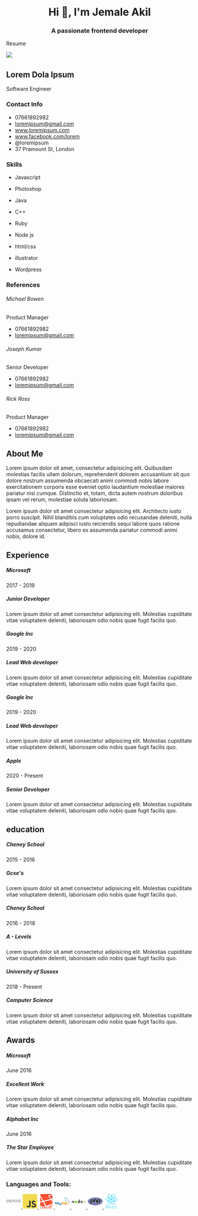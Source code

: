 <h1 align="center">Hi 👋, I'm Jemale Akil</h1>
<h3 align="center">A passionate frontend developer</h3>

   Resume    

![](/me.jpg)

Lorem Dola Ipsum
----------------

Software Engineer

### Contact Info

*   07661892982
*   loremipsum@gmail.com
*   www.loremipsum.com
*   www.facebook.com/lorem
*   @loremipsum
*   37 Pramount St, London

### Skills

*   Javascript
    
*   Photoshop
    
*   Java
    
*   C++
    
*   Ruby
    
*   Node js
    
*   html/css
    
*   illustrator
    
*   Wordpress
    

### References

###### Michael Bowen

Product Manager

*   07661892982
*   loremipsum@gmail.com

###### Joseph Kumar

Senior Developer

*   07661892982
*   loremipsum@gmail.com

###### Rick Ross

Product Manager

*   07661892982
*   loremipsum@gmail.com

About Me
--------

Lorem ipsum dolor sit amet, consectetur adipisicing elit. Quibusdam molestias facilis ullam dolorum, reprehenderit dolorem accusantium sit quo dolore nostrum assumenda obcaecati animi commodi nobis labore exercitationem corporis esse eveniet optio laudantium molestiae maiores pariatur nisi cumque. Distinctio et, totam, dicta autem nostrum doloribus ipsam vel rerum, molestiae soluta laboriosam.  
  
Lorem ipsum dolor sit amet consectetur adipisicing elit. Architecto iusto porro suscipit. Nihil blanditiis cum voluptates odio recusandae deleniti, nulla repudiandae aliquam adipisci iusto reiciendis sequi labore quos ratione accusamus consectetur, libero ex assumenda pariatur commodi animi nobis, dolore id.

Experience
----------

##### Microsoft

2017 - 2019

##### Junior Developer

Lorem ipsum dolor sit amet consectetur adipisicing elit. Molestias cupiditate vitae voluptatem deleniti, laboriosam odio nobis quae fugit facilis quo.

##### Google Inc

2019 - 2020

##### Lead Web developer

Lorem ipsum dolor sit amet consectetur adipisicing elit. Molestias cupiditate vitae voluptatem deleniti, laboriosam odio nobis quae fugit facilis quo.

##### Google Inc

2019 - 2020

##### Lead Web developer

Lorem ipsum dolor sit amet consectetur adipisicing elit. Molestias cupiditate vitae voluptatem deleniti, laboriosam odio nobis quae fugit facilis quo.

##### Apple

2020 - Present

##### Senior Developer

Lorem ipsum dolor sit amet consectetur adipisicing elit. Molestias cupiditate vitae voluptatem deleniti, laboriosam odio nobis quae fugit facilis quo.

education
---------

##### Cheney School

2015 - 2016

##### Gcse's

Lorem ipsum dolor sit amet consectetur adipisicing elit. Molestias cupiditate vitae voluptatem deleniti, laboriosam odio nobis quae fugit facilis quo.

##### Cheney School

2016 - 2018

##### A - Levels

Lorem ipsum dolor sit amet consectetur adipisicing elit. Molestias cupiditate vitae voluptatem deleniti, laboriosam odio nobis quae fugit facilis quo.

##### University of Sussex

2018 - Present

##### Computer Science

Lorem ipsum dolor sit amet consectetur adipisicing elit. Molestias cupiditate vitae voluptatem deleniti, laboriosam odio nobis quae fugit facilis quo.

Awards
------

##### Microsoft

June 2016

##### Excellent Work

Lorem ipsum dolor sit amet consectetur adipisicing elit. Molestias cupiditate vitae voluptatem deleniti, laboriosam odio nobis quae fugit facilis quo.

##### Alphabet Inc

June 2016

##### The Star Employee

Lorem ipsum dolor sit amet consectetur adipisicing elit. Molestias cupiditate vitae voluptatem deleniti, laboriosam odio nobis quae fugit facilis quo.

<h3 align="left">Languages and Tools:</h3>
<p align="left"> <a href="https://expressjs.com" target="_blank" rel="noreferrer"> <img src="https://raw.githubusercontent.com/devicons/devicon/master/icons/express/express-original-wordmark.svg" alt="express" width="40" height="40"/> </a> <a href="https://developer.mozilla.org/en-US/docs/Web/JavaScript" target="_blank" rel="noreferrer"> <img src="https://raw.githubusercontent.com/devicons/devicon/master/icons/javascript/javascript-original.svg" alt="javascript" width="40" height="40"/> </a> <a href="https://laravel.com/" target="_blank" rel="noreferrer"> <img src="https://raw.githubusercontent.com/devicons/devicon/master/icons/laravel/laravel-plain-wordmark.svg" alt="laravel" width="40" height="40"/> </a> <a href="https://www.mysql.com/" target="_blank" rel="noreferrer"> <img src="https://raw.githubusercontent.com/devicons/devicon/master/icons/mysql/mysql-original-wordmark.svg" alt="mysql" width="40" height="40"/> </a> <a href="https://nodejs.org" target="_blank" rel="noreferrer"> <img src="https://raw.githubusercontent.com/devicons/devicon/master/icons/nodejs/nodejs-original-wordmark.svg" alt="nodejs" width="40" height="40"/> </a> <a href="https://www.php.net" target="_blank" rel="noreferrer"> <img src="https://raw.githubusercontent.com/devicons/devicon/master/icons/php/php-original.svg" alt="php" width="40" height="40"/> </a> <a href="https://reactjs.org/" target="_blank" rel="noreferrer"> <img src="https://raw.githubusercontent.com/devicons/devicon/master/icons/react/react-original-wordmark.svg" alt="react" width="40" height="40"/> </a> </p>
